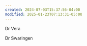 ```yaml
---
created: 2024-07-03T15:37:56-04:00
modified: 2025-01-23T07:13:31-05:00
---
```


Dr Vera 

Dr Swaringen
